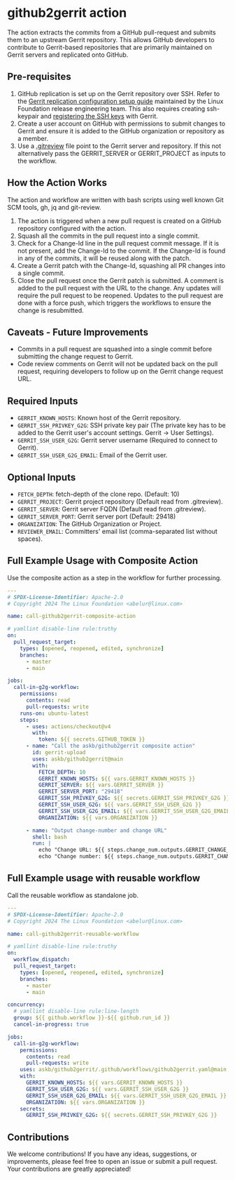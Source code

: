 # github2gerrit action

The action extracts the commits from a GitHub pull-request and submits them to an upstream Gerrit repository. This allows GitHub developers to contribute to Gerrit-based repositories that are primarily maintained on Gerrit servers and replicated onto GitHub.

## Pre-requisites

1. GitHub replication is set up on the Gerrit repository over SSH. Refer to the [Gerrit replication configuration setup guide](https://docs.releng.linuxfoundation.org/en/latest/infra/gerrit.html) maintained by the Linux Foundation release engineering team. This also requires creating ssh-keypair
and [registering the SSH keys](https://docs.releng.linuxfoundation.org/en/latest/gerrit.html#register-key-gerrit) with Gerrit.  
2. Create a user account on GitHub with permissions to submit changes to Gerrit and ensure it is added to the GitHub organization or repository as a member.
3. Use a [.gitreview](https://docs.opendev.org/opendev/git-review/latest/installation.html#gitreview-file-format) file point to the Gerrit server and repository. If this not alternatively pass the GERRIT_SERVER or GERRIT_PROJECT as inputs to the workflow.

## How the Action Works

The action and workflow are written with bash scripts using well known Git SCM tools, gh, jq and git-review.

1. The action is triggered when a new pull request is created on a GitHub repository configured with the action.
2. Squash all the commits in the pull request into a single commit.
3. Check for a Change-Id line in the pull request commit message. If it is not present, add the Change-Id to the commit. If the Change-Id is found in any of the commits, it will be reused along with the patch.
4. Create a Gerrit patch with the Change-Id, squashing all PR changes into a single commit.
5. Close the pull request once the Gerrit patch is submitted. A comment is added to the pull request with the URL to the change. Any updates will require the pull request to be reopened. Updates to the pull request are done with a force push, which triggers the workflows to ensure the change is resubmitted.

## Caveats - Future Improvements

- Commits in a pull request are squashed into a single commit before submitting the change request to Gerrit.
- Code review comments on Gerrit will not be updated back on the pull request, requiring developers to follow up on the Gerrit change request URL.

## Required Inputs

- `GERRIT_KNOWN_HOSTS`: Known host of the Gerrit repository.
- `GERRIT_SSH_PRIVKEY_G2G`: SSH private key pair (The private key has to be added to the Gerrit user's account settings. Gerrit -> User Settings).
- `GERRIT_SSH_USER_G2G`: Gerrit server username (Required to connect to Gerrit).
- `GERRIT_SSH_USER_G2G_EMAIL`: Email of the Gerrit user.

## Optional Inputs

- `FETCH_DEPTH`: fetch-depth of the clone repo. (Default: 10)
- `GERRIT_PROJECT`: Gerrit project repository (Default read from .gitreview).
- `GERRIT_SERVER`: Gerrit server FQDN (Default read from .gitreview).
- `GERRIT_SERVER_PORT`: Gerrit server port (Default: 29418)
- `ORGANIZATION`: The GitHub Organization or Project.
- `REVIEWER_EMAIL`: Committers' email list (comma-separated list without spaces).

## Full Example Usage with Composite Action

Use the composite action as a step in the workflow for further processing.

```yaml
---
# SPDX-License-Identifier: Apache-2.0
# Copyright 2024 The Linux Foundation <abelur@linux.com>

name: call-github2gerrit-composite-action

# yamllint disable-line rule:truthy
on:
  pull_request_target:
    types: [opened, reopened, edited, synchronize]
    branches:
      - master
      - main

jobs:
  call-in-g2g-workflow:
    permissions:
      contents: read
      pull-requests: write
    runs-on: ubuntu-latest
    steps:
      - uses: actions/checkout@v4
        with:
          token: ${{ secrets.GITHUB_TOKEN }}
      - name: "Call the askb/github2gerrit composite action"
        id: gerrit-upload
        uses: askb/github2gerrit@main
        with:
          FETCH_DEPTH: 10
          GERRIT_KNOWN_HOSTS: ${{ vars.GERRIT_KNOWN_HOSTS }}
          GERRIT_SERVER: ${{ vars.GERRIT_SERVER }}
          GERRIT_SERVER_PORT: "29418"
          GERRIT_SSH_PRIVKEY_G2G: ${{ secrets.GERRIT_SSH_PRIVKEY_G2G }}
          GERRIT_SSH_USER_G2G: ${{ vars.GERRIT_SSH_USER_G2G }}
          GERRIT_SSH_USER_G2G_EMAIL: ${{ vars.GERRIT_SSH_USER_G2G_EMAIL }}
          ORGANIZATION: ${{ vars.ORGANIZATION }}

      - name: "Output change-number and change URL"
        shell: bash
        run: |
          echo "Change URL: ${{ steps.change_num.outputs.GERRIT_CHANGE_REQUEST_URL }}"
          echo "Change number: ${{ steps.change_num.outputs.GERRIT_CHANGE_REQUEST_NUMBER }}"

```

## Full Example usage with reusable workflow

Call the reusable workflow as standalone job.

```yaml
---
# SPDX-License-Identifier: Apache-2.0
# Copyright 2024 The Linux Foundation <abelur@linux.com>

name: call-github2gerrit-reusable-workflow

# yamllint disable-line rule:truthy
on:
  workflow_dispatch:
  pull_request_target:
    types: [opened, reopened, edited, synchronize]
    branches:
      - master
      - main

concurrency:
  # yamllint disable-line rule:line-length
  group: ${{ github.workflow }}-${{ github.run_id }}
  cancel-in-progress: true

jobs:
  call-in-g2g-workflow:
    permissions:
      contents: read
      pull-requests: write
    uses: askb/github2gerrit/.github/workflows/github2gerrit.yaml@main
    with:
      GERRIT_KNOWN_HOSTS: ${{ vars.GERRIT_KNOWN_HOSTS }}
      GERRIT_SSH_USER_G2G: ${{ vars.GERRIT_SSH_USER_G2G }}
      GERRIT_SSH_USER_G2G_EMAIL: ${{ vars.GERRIT_SSH_USER_G2G_EMAIL }}
      ORGANIZATION: ${{ vars.ORGANIZATION }}
    secrets:
      GERRIT_SSH_PRIVKEY_G2G: ${{ secrets.GERRIT_SSH_PRIVKEY_G2G }}

```

## Contributions

We welcome contributions! If you have any ideas, suggestions, or improvements, please feel free to open an issue or submit a pull request. Your contributions are greatly appreciated!
